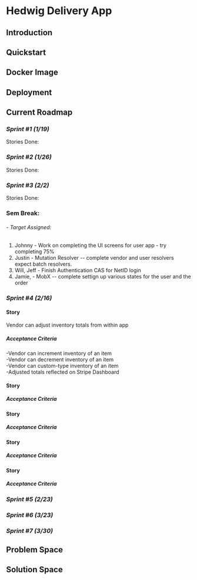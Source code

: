 # Hedwig Delivery App
## Introduction
## Quickstart
## Docker Image
## Deployment
## Current Roadmap


### **_Sprint #1 (1/19)_**
Stories Done:

### **_Sprint #2 (1/26)_**
Stories Done:

### **_Sprint #3 (2/2)_**
Stories Done:

### Sem Break:
###### - Target Assigned:
1. Johnny - Work on completing the UI screens for user app - try completing 75%
2. Justin - Mutation Resolver -- complete vendor and user resolvers expect batch resolvers.
3. Will, Jeff - Finish Authentication CAS for NetID login
4. Jamie, - MobX -- complete settign up various states for the user and the order

### **_Sprint #4 (2/16)_**

#### **Story**
Vendor can adjust inventory totals from within app
##### Acceptance Criteria
-Vendor can increment inventory of an item\
-Vendor can decrement inventory of an item\
-Vendor can custom-type inventory of an item\
-Adjusted totals reflected on Stripe Dashboard

#### **Story**
##### Acceptance Criteria
#### **Story**
##### Acceptance Criteria
#### **Story**
##### Acceptance Criteria
#### **Story**
##### Acceptance Criteria

### **_Sprint #5 (2/23)_**
### **_Sprint #6 (3/23)_**
### **_Sprint #7 (3/30)_**

## Problem Space
## Solution Space



